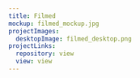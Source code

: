 ```yaml
---
title: Filmed
mockup: filmed_mockup.jpg
projectImages:
  desktopImage: filmed_desktop.png
projectLinks:
  repository: view
  view: view
---
```

